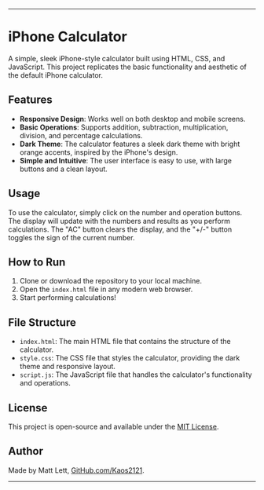 
---

# iPhone Calculator

A simple, sleek iPhone-style calculator built using HTML, CSS, and JavaScript. This project replicates the basic functionality and aesthetic of the default iPhone calculator.

## Features

- **Responsive Design**: Works well on both desktop and mobile screens.
- **Basic Operations**: Supports addition, subtraction, multiplication, division, and percentage calculations.
- **Dark Theme**: The calculator features a sleek dark theme with bright orange accents, inspired by the iPhone's design.
- **Simple and Intuitive**: The user interface is easy to use, with large buttons and a clean layout.

## Usage

To use the calculator, simply click on the number and operation buttons. The display will update with the numbers and results as you perform calculations. The "AC" button clears the display, and the "+/-" button toggles the sign of the current number.

## How to Run

1. Clone or download the repository to your local machine.
2. Open the `index.html` file in any modern web browser.
3. Start performing calculations!

## File Structure

- `index.html`: The main HTML file that contains the structure of the calculator.
- `style.css`: The CSS file that styles the calculator, providing the dark theme and responsive layout.
- `script.js`: The JavaScript file that handles the calculator's functionality and operations.

## License

This project is open-source and available under the [MIT License](https://opensource.org/licenses/MIT).

## Author

Made by Matt Lett, [GitHub.com/Kaos2121](https://github.com/Kaos2121).

---
